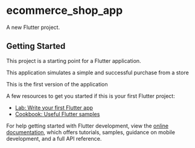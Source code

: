 # ecommerce_shop_app

A new Flutter project.

## Getting Started

This project is a starting point for a Flutter application.

This application simulates a simple and successful purchase from a store

This is the first version of the application


A few resources to get you started if this is your first Flutter project:

- [Lab: Write your first Flutter app](https://docs.flutter.dev/get-started/codelab)
- [Cookbook: Useful Flutter samples](https://docs.flutter.dev/cookbook)

For help getting started with Flutter development, view the
[online documentation](https://docs.flutter.dev/), which offers tutorials,
samples, guidance on mobile development, and a full API reference.
